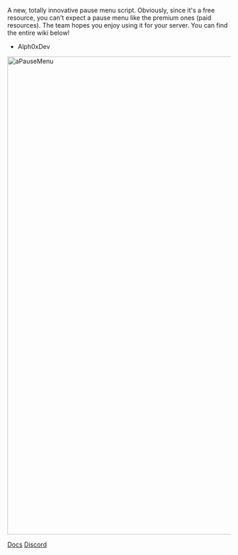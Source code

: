 A new, totally innovative pause menu script. Obviously, since it's a free resource, you can't expect a pause menu like the premium ones (paid resources). The team hopes you enjoy using it for your server. You can find the entire wiki below!

- Alph0xDev

<img width="1919" height="1079" alt="aPauseMenu" src="https://github.com/user-attachments/assets/73394666-d915-4516-8aa0-269b10e68a94" />


[Docs](https://app.gitbook.com/o/p75TNpe9iQipWZK9Ck01/s/QYLwyDNJXfpHaxk2QKjA/a-series/apausemenu)
[Discord](https://discord.gg/nZ7d23MA6Q)
